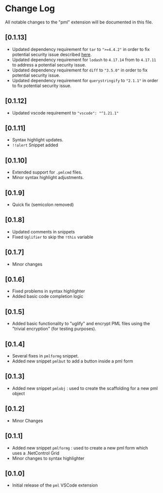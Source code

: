# Change Log

All notable changes to the "pml" extension will be documented in this file.

## [0.1.13]

- Updated dependency requirement for `tar` to `">=4.4.2"` in order to fix potential security issue described [here](https://nvd.nist.gov/vuln/detail/CVE-2018-20834).
- Updated dependency requirement for `lodash` to `4.17.14` from to `4.17.11` to address a potential security issue.
- Updated dependency requirement for `diff` to `"3.5.0"` in order to fix potential security issue.
- Updated dependency requirement for `querystringify` to `"2.1.1"` in order to fix potential security issue.

## [0.1.12]

- Updated vscode requirement to `"vscode": "^1.21.1"`

## [0.1.11]

- Syntax highlight updates.
- `!!alert` Snippet added

## [0.1.10]

- Extended support for `.pmlcmd` files.
- Minor syntax highlight adjustments.

## [0.1.9]

- Quick fix (semicolon removed)

## [0.1.8]

- Updated comments in snippets
- Fixed `Uglifier` to skip the `!this` variable

## [0.1.7]

- Minor changes

## [0.1.6]

- Fixed problems in syntax highlighter
- Added basic code completion logic

## [0.1.5]

- Added basic functionality to "uglify" and encrypt PML files using the "trivial encryption" (for testing purposes).

## [0.1.4]

- Several fixes in `pmlformg` snippet.
- Added new snippet `pmlbut` to add a button inside a pml form

## [0.1.3]

- Added new snippet `pmlobj` : used to create the scaffolding for a new pml object

## [0.1.2]

- Minor Changes

## [0.1.1]

- Added new snippet `pmlformg` : used to create a new pml form which uses a .NetControl Grid
- Minor changes to syntax highlighter

## [0.1.0]

- Initial release of the `pml` VSCode extension
